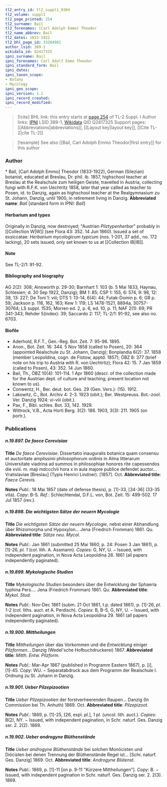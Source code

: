 ```yaml
---
tl2_entry_id: tl2_suppl1_0304
tl2_volume: suppl1
tl2_page_printed: 254
tl2_surname: Bail
tl2_forenames: (Carl Adolph Emmo) Theodor
tl2_name_abbrev: Bail
tl2_dates: 1833-1922
tl2_bhl_page_id: 33264981
author_lsid: 389-1
wikidata_id: Q2417325
ipni_surname: Bail
ipni_forenames: Carl Adolf Emmo Theodor
ipni_standard_form: Bail
ipni_dates: 
ipni_taxon_scope: 
- Botany
- Mycology
ipni_geo_scope: 
ipni_version: 1.1
ipni_record_created: 
ipni_record_modified:
---
```


> [!cite] BHL link: this entry starts at [page 254](https://www.biodiversitylibrary.org/page/33264981) of TL-2 Suppl. I
> Author links: [IPNI](https://www.ipni.org/a/389-1) LSID 389-1, [Wikidata](https://www.wikidata.org/wiki/Q2417325) QID Q2417325
> Support pages: [[Abbreviations|abbreviations]], [[Layout key|layout key]], [[Cite TL-2|cite TL-2]]

> [!example] See also [[Bail, Carl Adolph Emmo Theodor|first entry]] for this author

### Author

\* Bail, \[Carl Adolph Emmo\] Theodor (1833-1922), German (Silezian) botanist, educated at Breslau, Dr. phil. ib. 1857, highschool teacher at Breslau at the Realschule zum heiligen Geiste, travelled in Austria, collecting fungi with R.F.K. von Uechtritz 1858, later that year called as teacher to Posen, id. to Danzig, again as highschool teacher at the Realgymnasium zu St. Johann, Danzig, until 1900, in retirement living in Danzig. 
**Abbreviated name**: *Bail* \[standard form in IPNI: *Bail*\]

#### Herbarium and types

Originally in Danzig, now destroyed; "Austrian *Pilztypenherbar*" probably in [[Collection W|W]] (see Flora 43: 352. 14 Jun 1860). Issued a set of exsiccatae: *Herbarium mycologicum typicum* (nos. 1-201, 37 add., no. 172 lacking), 20 sets issued, only set known to us at [[Collection IB|IB]].

#### Note

See TL-2/1: 91-92.

#### Bibliography and biography

AG 2(2): 308; Ainsworth p. 29-30; Barnhart 1: 103 (b. 5 Mai 1833, Haynau, Schlesien; d. 30 Sep 1922, Danzig); BM 1: 85; CSP 1: 155, 6: 574, 9: 98, 12: 38, 13: 227; De Toni 1: viii; DTS 1: 13-14, 6(4): 44; Futak-Domin p. 6; GR p. 59; Jackson p. 118, 162, 163; Kew 1: 119; LS 1478-1521, 8894a, 30757-30764; LS suppl. 1535; Morren ed. 2, p. 6, ed. 10, p. 11; NAF 2(1): 69; PR 341-343; Rehder 5(index): 39; Saccardo 2: 117; TL-2/1: 91-92, see also no. 6703.

#### Biofile

- Aderhold, R.F.T., Gen.-Reg. Bot. Zeit. 7: 95-96. 1895.
- Anon., Bot. Zeit. 16: 344. 5 Nov 1858 (called to Posen), 20: 364 (appointed Realschule zu St. Johann, Danzig); Bonplandia 6(2): 37. 1858 (member Leopoldina, cogn. de Flotow, apptd. 1857); ÖBZ 8: 377 (brief note on his trip to Austria with R. von Uechtritz); Flora 42: 15. 7 Jan 1859 (called to Posen), 43: 352. 14 Jun 1860.
- Bail, Th., ÖBZ 10(4): 101-114. 1 Apr 1860 (descr. of the collection made for the Austrian dept. of culture and teaching; present location not known to us).
- Conwentz, H., Ber. deut. bot. Ges. 29 (Gen. Vers.): (15). 1912.
- Lakowitz, C., Bot. Archiv 4: 2-3. 1923 (obit.); Ber. Westpreuss. Bot.-zool. Ver. Danzig 1924: vi-viii (obit.).
- Pax, F., Bibl. schles. Bot. 33, 142. 1929.
- Wittrock, V.B., Acta Horti Berg. 3(2): 186. 1903, 3(3): 211. 1905 (on portr.).

### Publications

##### n.19.897. De faece Cerevisiae

**Title**
*De faece Cerevisiae*. Dissertatio inauguralis botanica quam consensu et auctoritate amplissimi philosophorum ordinis in Alma litterarum Universitate viadrina ad summos in philosophiae honores rite capessendos die xviii. m. maji mdccclvii hora x in aula majore publice defendet auctor... Vratislaviae \[Breslau\] (Typis Henrici Lindner). \[1857\]. Oct.
**Abbreviated title**: *Faece Cerevis.*

**Notes**
*Publ*.: 18 Mai 1857 (date of defense thesis), p. \[1\]-33, \[34-36\] (33-35 vita). *Copy*: B-S.
*Ref*.: Schlechtendal, D.F.L. von, Bot. Zeit. 15: 499-502. 17 Jul 1857 (rev.).

##### n.19.898. Die wichtigsten Sätze der neuern Mycologie

**Title**
*Die wichtigsten Sätze der neuern Mycologie*, nebst einer Abhandlung über Rhizomorpha und Hypoxylon... Jena (Friedrich Fromman) 1861. Qu.
**Abbreviated title**: *Sätze neu. Mycol.*

**Notes**
*Publ*.: Jan 1861 (submitted 25 Mai 1860, p. 24: Posen 3 Jan 1861), p. \[1\]-26, *pl. 1* (col. lith. A. Assmann). *Copies*: G, NY, U. − Issued, with independent pagination, in Nova Acta Leopoldina 28. 1861 (all papers independently paginated).

##### n.19.899. Mykologische Studien

**Title**
*Mykologische Studien* besonders über die Entwicklung der Sphaeria typhina Pers.... Jena (Friedrich Fromman) 1861. Qu.
**Abbreviated title**: *Mykol. Stud.*

**Notes**
*Publ*.: Nov-Dec 1861 (subm. 21 Oct 1861, t.p. dated 1861), p. \[1\]-26, *pl. 1-2* (col. liths. auct. et A. Perdisch). *Copies*: B, B-S, G, NY, U. − Issued, with independent pagination, in Nova Acta Leopoldina 29. 1861 (all papers independently paginated).

##### n.19.900. Mittheilungen

**Title**
*Mittheilungen* über das Vorkommen und die *Entwicklung* einiger *Pilzformen*... Danzig (Wedel'sche Hofbuchdruckerei) 1867.
**Abbreviated title**: *Mitth. Entw. Pilzform.*

**Notes**
*Publ*.: Mar-Apr 1867 (published in Programm Eastern 1867), p. \[i\], \[1\]-45. *Copy*: WU. − Separatabdruck aus dem Programm der Realschule I. Ordnung zu St. Johann in Danzig.

##### n.19.901. Ueber Pilzepizootien

**Title**
*Ueber Pilzepizootien* der forstverheerenden Raupen... Danzig (In Commission bei Th. Anhuth) 1869. Oct.
**Abbreviated title**: *Pilzepizoot.*

**Notes**
*Publ*.: 1869, p. \[1\]-25, \[26, expl. pl.\], *1 pl*. (uncol. lith. auct.). *Copies*: B(2), NY. − Issued, with independent pagination, in Schr. naturf. Ges. Danzig ser. 2. 2(2). 1869.

##### n.19.902. Ueber androgyne Blüthenstände

**Title**
*Ueber androgyne Blüthenstände* bei solchen Monöcisten und Diöcisten bei denen Trennung der Blüthenstände Regel ist... \[Schr. naturf. Ges. Danzig\] 1869. Oct.
**Abbreviated title**: *Androgyne Blütenst.*

**Notes**
*Publ*.: 1869, p. \[1\]-11 \[on p. 9-11 "Kürzere Mittheilungen"\]. *Copy*: B. − Issued, with independent pagination in Schr. naturf. Ges. Danzig ser. 2. 2(3). 1869.

